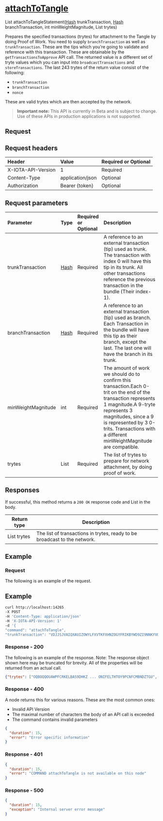 
# [attachToTangle](https://github.com/iotaledger/iri/blob/master/src/main/java/com/iota/iri/service/API.java#L1508)
 List<String> attachToTangleStatement([Hash](https://github.com/iotaledger/iri/blob/master/src/main/java/com/iota/iri/model/Hash.java) trunkTransaction, [Hash](https://github.com/iotaledger/iri/blob/master/src/main/java/com/iota/iri/model/Hash.java) branchTransaction, int minWeightMagnitude, List<String> trytes)

 Prepares the specified transactions (trytes) for attachment to the Tangle by doing Proof of Work. You need to supply `branchTransaction` as well as `trunkTransaction`. These are the tips which you're going to validate and reference with this transaction.  These are obtainable by the `getTransactionsToApprove` API call. 
  The returned value is a different set of tryte values which you can input into  `broadcastTransactions` and `storeTransactions`. The last 243 trytes of the return value consist of the following:
 * `trunkTransaction`
 * `branchTransaction`
 * `nonce`
  
 These are valid trytes which are then accepted by the network.

> **Important note:** This API is currently in Beta and is subject to change. Use of these APIs in production applications is not supported.

## Request

## Request headers

| Header       | Value | Required or Optional |
|:---------------|:--------|:--------|
| X-IOTA-API-Version | 1 | Required |
| Content-Type | application/json | Optional |
| Authorization  | Bearer {token} | Optional  |

## Request parameters
| Parameter       | Type | Required or Optional | Description |
|:---------------|:--------|:--------| :--------|
| trunkTransaction | [Hash](https://github.com/iotaledger/iri/blob/master/src/main/java/com/iota/iri/model/Hash.java) | Required | A reference to an external transaction (tip) used as trunk. The transaction with index 0 will have this tip in its trunk. All other transactions reference the previous transaction in the bundle (Their index-1). |
| branchTransaction | [Hash](https://github.com/iotaledger/iri/blob/master/src/main/java/com/iota/iri/model/Hash.java) | Required | A reference to an external transaction (tip) used as branch.  Each Transaction in the bundle will have this tip as their branch, except the last.  The last one will have the branch in its trunk. |
| minWeightMagnitude | int | Required | The amount of work we should do to confirm this transaction.Each 0-trit on the end of the transaction represents 1 magnitude.A 9-tryte represents 3 magnitudes, since a 9 is represented by 3 0-trits.   Transactions with a different minWeightMagnitude are compatible. |
| trytes | List<String> | Required | The list of trytes to prepare for network attachment, by doing proof of work. |

## Responses

If successful, this method returns a `200 OK` response code and List in the body.

| Return type | Description |
|--|--|
| List<String> trytes | The list of transactions in trytes, ready to be broadcast to the network. |

## Example  

### Request

The following is an example of the request.

 ## Example
 
 ```bash
 curl http://localhost:14265 
-X POST 
-H 'Content-Type: application/json' 
-H 'X-IOTA-API-Version: 1' 
-d '{ 
"command": "attachToTangle", 
"trunkTransaction": "VDJJSJVAIQXAUIZOWYLFXVTKFXHNZOGYFRIKBYWD9ZI9NNKYVOLWRJKCXXF9DOXFEGGFWSRVLHVLVADJI", "branchTransaction": "WXQWVSAJVZLEHQTNFRUBEECZDOJGBRCTUBNDEKDFHKPMTVAQILPTQNG9EEPNEB9PLQZWZAZAKSIJBPG9P", "minWeightMagnitude": "18", "trytes": ["HOHZUBAFSGNYMOOYGPCKANKOR ... FUTOGUCOHUYBSKIAERDFMIGEY", "IOELDJYWAZBKWBTQZYLPTPLIT ... SMUXQPHLBTESISIVOJOLSPSIY"]}'
 ```

### Response - 200

The following is an example of the response. Note: The response object shown here may be truncated for brevity. All of the properties will be returned from an actual call.

```json
{"trytes": ["OQBOQQOUAWPFCRKELBAS9DHKZ ... ONIFELTHTOY9PCNFCMBNDZTGU", "RGQKNQPXHC9QAVSFDPPFBSKTS ... BN9JVY9UFLGYYEKFZWMF9GTFJ"]}
```

### Response - 400

A node returns this for various reasons. These are the most common ones:
* Invalid API Version
* The maximal number of characters the body of an API call is exceeded
* The command contains invalid parameters

```json
{
  "duration": 15,
  "error": "Error specific information"
}
```

### Response - 401

```json
{
  "duration": 15,
  "error": "COMMAND attachToTangle is not available on this node"
}
```

### Response - 500

```json
{
  "duration": 15,
  "exception": "Internal server error message"
}
```

